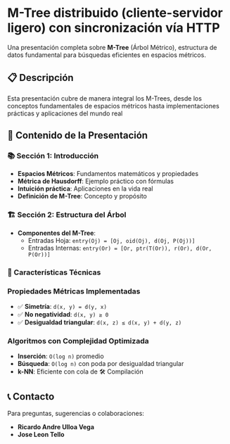 # **M-Tree distribuido (cliente-servidor ligero) con sincronización vía HTTP**

Una presentación completa sobre **M-Tree** (Árbol Métrico), estructura de datos fundamental para búsquedas eficientes en espacios métricos.

## 📋 Descripción

Esta presentación cubre de manera integral los M-Trees, desde los conceptos fundamentales de espacios métricos hasta implementaciones prácticas y aplicaciones del mundo real

## 🎯 Contenido de la Presentación

### 📚 **Sección 1: Introducción**
- **Espacios Métricos**: Fundamentos matemáticos y propiedades
- **Métrica de Hausdorff**: Ejemplo práctico con fórmulas
- **Intuición práctica**: Aplicaciones en la vida real
- **Definición de M-Tree**: Concepto y propósito

### 🏗️ **Sección 2: Estructura del Árbol**
- **Componentes del M-Tree**:
  - Entradas Hoja: `entry(Oj) = [Oj, oid(Oj), d(Oj, P(Oj))]`
  - Entradas Internas: `entry(Or) = [Or, ptr(T(Or)), r(Or), d(Or, P(Or))]`



### 🚀 Características Técnicas
### **Propiedades Métricas Implementadas**
- ✅ **Simetría**: `d(x, y) = d(y, x)`
- ✅ **No negatividad**: `d(x, y) ≥ 0`
- ✅ **Desigualdad triangular**: `d(x, z) ≤ d(x, y) + d(y, z)`

### **Algoritmos con Complejidad Optimizada**
- **Inserción**: `O(log n)` promedio
- **Búsqueda**: `O(log n)` con poda por desigualdad triangular
- **k-NN**: Eficiente con cola de 🛠️ Compilación

## 📞 Contacto

Para preguntas, sugerencias o colaboraciones:

- **Ricardo Andre Ulloa Vega** 
- **Jose Leon Tello** 

## 